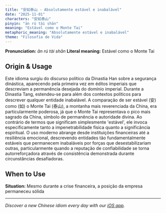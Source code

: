 ```yaml
---
title: "安如泰山 - Absolutamente estável e inabalável"
date: "2025-11-01"
characters: "安如泰山"
pinyin: "ān rú tài shān"
meaning: "Estável como o Monte Tai"
metaphoric_meaning: "Absolutamente estável e inabalável"
theme: "Filosofia de Vida"
---
```


**Pronunciation:** *ān rú tài shān*
**Literal meaning:** Estável como o Monte Tai

## Origin & Usage

Este idioma surgiu do discurso político da Dinastia Han sobre a segurança dinástica, aparecendo pela primeira vez em éditos imperiais que descreviam a permanência desejada do domínio imperial. Durante a Dinastia Tang, estendeu-se para além dos contextos políticos para descrever qualquer entidade inabalável. A comparação de ser estável (安) como (如) o Monte Tai (泰山), a montanha mais reverenciada da China, era particularmente poderosa, já que o Monte Tai representava o pico mais sagrado da China, símbolo de permanência e autoridade divina. Ao contrário de termos que significam simplesmente 'estável', ele invoca especificamente tanto a impenetrabilidade física quanto a significância espiritual. O uso moderno abrange desde instituições financeiras até a resiliência emocional, descrevendo entidades tão fundamentalmente estáveis que permanecem inabaláveis por forças que desestabilizariam outras, particularmente quando a reputação de confiabilidade se torna autorreforçadora através de consistência demonstrada durante circunstâncias desafiadoras.

## When to Use

**Situation:** Mesmo durante a crise financeira, a posição da empresa permaneceu sólida

---

*Discover a new Chinese idiom every day with our [iOS app](https://apps.apple.com/us/app/daily-chinese-idioms/id6740611324).*
